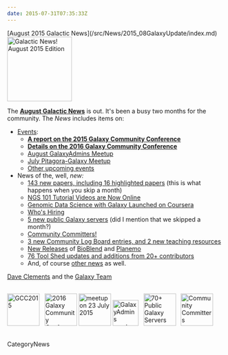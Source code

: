 ```yaml
---
date: 2015-07-31T07:35:33Z
---
```

<div class='newsItemHeader'>[August 2015 Galactic News](/src/News/2015_08GalaxyUpdate/index.md)</div>

<div class='right'>
<a href='/GalaxyUpdates/2015_08'><img src='/Images/Logos/GalaxyUpdate200.png' alt='Galactic News! August 2015 Edition' width=150 /></a>
</div>

The **[August Galactic News](/src/GalaxyUpdates/2015_08/index.md)** is out.  It's been a busy two months for the community.  The *News* includes items on:
* [Events](/src/GalaxyUpdates/2015_08/index.md#events):
  * **[A report on the 2015 Galaxy Community Conference](/src/GalaxyUpdates/2015_08/index.md#gcc2015-report)**
  * **[Details on the 2016 Galaxy Community Conference](/src/GalaxyUpdates/2015_08/index.md#gcc2016-june-25-29-2016-bloomington-indiana-united-states)**
  * [August GalaxyAdmins Meetup](/src/GalaxyUpdates/2015_08/index.md#august-galaxyadmins-meetup)
  * [July Pitagora-Galaxy Meetup](/src/GalaxyUpdates/2015_08/index.md#july-2015-pitagora-galaxy-meetup)
  * [Other upcoming events](/src/GalaxyUpdates/2015_08/index.md#other-events)
* News of the, well, *new:*
  * [143 new papers, including 16 highlighted papers](/src/GalaxyUpdates/2015_08/index.md#new-papers) (this is what happens when you skip a month)
  * [NGS 101 Tutorial Videos are Now Online](/src/GalaxyUpdates/2015_08/index.md#ngs-101-tutorial-videos-are-now-online)
  * [Genomic Data Science with Galaxy Launched on Coursera](/src/GalaxyUpdates/2015_08/index.md#genomic-data-science-with-galaxy-launched-on-coursera)
  * [Who's Hiring](/src/GalaxyUpdates/2015_08/index.md#whos-hiring)
  * [5 new public Galaxy servers](/src/GalaxyUpdates/2015_08/index.md#new-public-galaxy-servers) (did I mention that we skipped a month?)
  * [Community Committers!](/src/GalaxyUpdates/2015_08/index.md#community-committers)
  * [3 new Community Log Board entries, and 2 new teaching resources](/src/GalaxyUpdates/2015_08/index.md#galaxy-community-hubs)
  * [New Releases](/src/GalaxyUpdates/2015_08/index.md#releases) of [BioBlend](/GalaxyUpdates/2015_08#bioblend-060-and-061) and  [Planemo](/src/GalaxyUpdates/2015_08/index.md#planemo-0130-through-0132)
  * [76 Tool Shed updates and additions from 20+ contributors](/src/ToolShed/Contributions/2015_07/index.md)
  * And, of course [other news](/src/GalaxyUpdates/2015_08/index.md#other-news) as well.

[Dave Clements](/src/DaveClements/index.md) and the [Galaxy Team](/src/GalaxyTeam/index.md)

<br />
<div class='center'>
<a href='/GalaxyUpdates/2015_08#gcc2015-report'><img src='/Images/Logos/GCC2015LogoWide600.png' alt='GCC2015' height="75" /></a> &nbsp;
<a href='/GalaxyUpdates/2015_08#gcc2016-june-25-29-2016-bloomington-indiana-united-states'><img src='/Events/GCC2016/GCC2016LogoFull_big.png' alt='2016 Galaxy Community Conference' height="75" /></a>
<a href='/GalaxyUpdates/2015_08#july-2015-pitagora-galaxy-meetup'><img src='/Images/Logos/PitagoraBoXLogo.png' alt='meetup on 23 July 2015' height="75" /></a>
<a href='/GalaxyUpdates/2015_08#august-galaxyadmins-meetup'><img src='/Images/Logos/GalaxyAdmins.png' alt='GalaxyAdmins meetup August 20' height="60" /></a> &nbsp;
<a href='/GalaxyUpdates/2015_08#new-public-galaxy-servers'><img src='/PublicGalaxyServers/70PlusSlide.png' alt='70+ Public Galaxy Servers' height="75" /></a> &nbsp;
<a href='/GalaxyUpdates/2015_08#community-committers'><img src='/Images/CommunityCommitters1.png' alt='Community Committers' height="75" /></a>
</div>
<br />


CategoryNews
